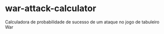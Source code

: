 # war-attack-calculator
Calculadora de probabilidade de sucesso de um ataque no jogo de tabuleiro War
